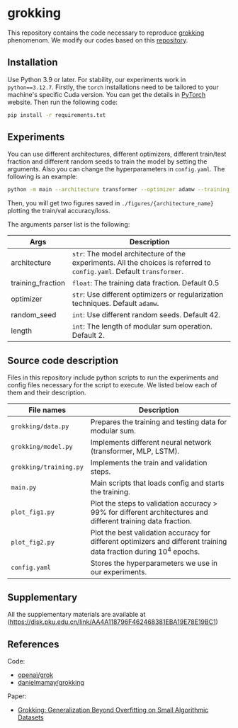 # grokking

This repository contains the code necessary to reproduce [grokking](https://arxiv.org/abs/2201.02177) phenomenom. We modify our codes based on this [repository](https://github.com/danielmamay/grokking).

## Installation

Use Python 3.9 or later. For stability, our experiments work in `python==3.12.7`. Firstly, the `torch` installations need to be tailored to your machine's specific Cuda version. You can get the details in [PyTorch](https://pytorch.org/) website. Then run the following code:
```bash
pip install -r requirements.txt
```

## Experiments

You can use different architectures, different optimizers, different train/test fraction and different random seeds to train the model by setting the arguments. Also you can change the hyperparameters in `config.yaml`. The following is an example:
```bash
python -m main --architecture transformer --optimizer adamw --training_fraction 0.5 --random_seed 42 --length 2
```

Then, you will get two figures saved in `./figures/{architecture_name}` plotting the train/val accuracy/loss.

The arguments parser list is the following:

| Args | Description |
|------|-------------|
| architecture | `str`: The model architecture of the experiments. All the choices is referred to `config.yaml`. Default `transformer`. |
| training_fraction | `float`: The training data fraction. Default 0.5 |
| optimizer | `str`: Use different optimizers or regularization techniques. Default `adamw`. |
| random_seed | `int`: Use different random seeds. Default 42. |
| length | `int`: The length of modular sum operation. Default 2. |

## Source code description

Files in this repository include python scripts to run the experiments and
config files necessary for the script to execute. We listed below
each of them and their description.

| File names | Description |
|------------|-------------|
| `grokking/data.py` | Prepares the training and testing data for modular sum. |
| `grokking/model.py` | Implements different neural network (transformer, MLP, LSTM). |
| `grokking/training.py` | Implements the train and validation steps. |
| `main.py` | Main scripts that loads config and starts the training. |
| `plot_fig1.py` | Plot the steps to validation accuracy > 99% for different architectures and different training data fraction. |
| `plot_fig2.py` | Plot the best validation accuracy for different optimizers and different training data fraction during $10^4$ epochs. |
| `config.yaml` | Stores the hyperparameters we use in our experiments. |

## Supplementary

All the supplementary materials are available at (https://disk.pku.edu.cn/link/AA4A118796F462468381EBA19E78E19BC1)

## References

Code:

* [openai/grok](https://github.com/openai/grok)
* [danielmamay/grokking](https://github.com/danielmamay/grokking)

Paper:

* [Grokking: Generalization Beyond Overfitting on Small Algorithmic Datasets](https://arxiv.org/abs/2201.02177)